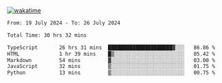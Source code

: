 [![wakatime](https://wakatime.com/badge/user/702d7a0d-6421-40c6-be4d-9b18f6ca91d5.svg)](https://wakatime.com/@702d7a0d-6421-40c6-be4d-9b18f6ca91d5)

<!--START_SECTION:waka-->

```txt
From: 19 July 2024 - To: 26 July 2024

Total Time: 30 hrs 32 mins

TypeScript       26 hrs 31 mins  █████████████████████▓░░░   86.86 %
HTML             1 hr 39 mins    █▒░░░░░░░░░░░░░░░░░░░░░░░   05.42 %
Markdown         54 mins         ▓░░░░░░░░░░░░░░░░░░░░░░░░   03.00 %
JavaScript       32 mins         ▒░░░░░░░░░░░░░░░░░░░░░░░░   01.75 %
Python           13 mins         ▒░░░░░░░░░░░░░░░░░░░░░░░░   00.75 %
```

<!--END_SECTION:waka-->